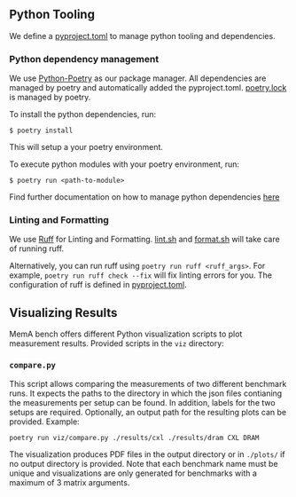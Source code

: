 
## Python Tooling
We define a [pyproject.toml](../pyproject.toml) to manage python tooling and dependencies.

### Python dependency management
We use [Python-Poetry](https://python-poetry.org/docs) as our package manager.
All dependencies are managed by poetry and automatically added the pyproject.toml.
[poetry.lock](../poetry.lock) is managed by poetry.

To install the python dependencies, run:

```shell script
$ poetry install
```
This will setup a your poetry environment.

To execute python modules with your poetry environment, run:
```
$ poetry run <path-to-module>
```


Find further documentation on how to manage python dependencies [here](https://python-poetry.org/docs/basic-usage/)

### Linting and Formatting
We use [Ruff](https://docs.astral.sh/ruff/) for Linting and Formatting.
[lint.sh](lint.sh) and [format.sh](format.sh) will take care of running ruff.

Alternatively, you can run ruff using ```poetry run ruff <ruff_args>```.
For example, ```poetry run ruff check --fix``` will fix linting errors for you.
The configuration of ruff is defined in [pyproject.toml](../pyproject.toml).

## Visualizing Results
MemA bench offers different Python visualization scripts to plot measurement results.
Provided scripts in the `viz` directory:

### `compare.py`
This script allows comparing the measurements of two different benchmark runs. It expects the paths to the directory in
which the json files contianing the measurements per setup can be found. In addition, labels for the two setups are
required. Optionally, an output path for the resulting plots can be provided.
Example:
```shell script
poetry run viz/compare.py ./results/cxl ./results/dram CXL DRAM
```

The visualization produces PDF files in the output directory or in `./plots/` if no output directory is provided.
Note that each benchmark name must be unique and visualizations are only generated for benchmarks with a maximum of 3 matrix arguments.
